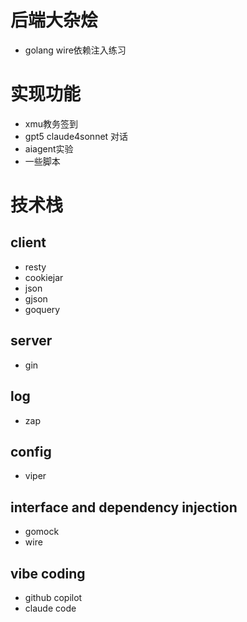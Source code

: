 # 后端大杂烩
- golang wire依赖注入练习
# 实现功能
- xmu教务签到
- gpt5 claude4sonnet 对话
- aiagent实验
- 一些脚本
# 技术栈
## client
- resty
- cookiejar
- json
- gjson
- goquery
## server
- gin
## log
- zap
## config
- viper
## interface and dependency injection
- gomock
- wire
## vibe coding
- github copilot
- claude code